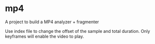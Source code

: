 # mp4
A project to build a MP4 analyzer + fragmenter

Use index file to change the offset of the sample and total duration. Only keyframes will enable the video to play.